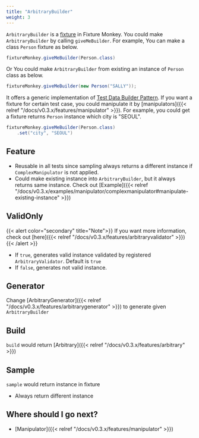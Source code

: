 ```yaml
---
title: "ArbitraryBuilder"
weight: 3
---
```

`ArbitraryBuilder` is a [fixture](https://junit.org/junit4/cookbook.html#Fixture) in Fixture Monkey. You could make `ArbitraryBuilder` by calling `giveMeBuilder`. For example, You can make a class `Person` fixture as below.
```java
fixtureMonkey.giveMeBuilder(Person.class)
```

Or You could make `ArbitraryBuilder` from existing an instance of `Person` class as below.

```java
fixtureMonkey.giveMeBuilder(new Person("SALLY"));
```

It offers a generic implementation of [Test Data Builder Pattern](http://www.natpryce.com/articles/000714.html). If you want a fixture for certain test case, you could manipulate it by [manipulators]({{< relref "/docs/v0.3.x/features/manipulator" >}}). For example, you could get a fixture returns `Person` instance which city is "SEOUL".

```java
fixtureMonkey.giveMeBuilder(Person.class)
    .set("city", "SEOUL")
```
## Feature

* Reusable in all tests since sampling always returns a different instance if `ComplexManipulator` is not applied.
* Could make existing instance into `ArbitraryBuilder`, but it always returns same instance. Check
  out [Example]({{< relref "/docs/v0.3.x/examples/manipulator/complexmanipulator#manipulate-existing-instance" >}})

## ValidOnly
{{< alert color="secondary" title="Note">}}
If you want more information, check out [here]({{< relref "/docs/v0.3.x/features/arbitraryvalidator" >}})
{{< /alert >}}

* If `true`, generates valid instance validated by registered `ArbitraryValidator`. 
  Default is `true`
* If `false`, generates not valid instance.

## Generator

Change [ArbitraryGenerator]({{< relref "/docs/v0.3.x/features/arbitrarygenerator" >}}) to generate given `ArbitraryBuilder`

## Build

`build` would return [Arbitrary]({{< relref "/docs/v0.3.x/features/arbitrary" >}})

## Sample

`sample` would return instance in fixture

* Always return different instance

## Where should I go next?
* [Manipulator]({{< relref "/docs/v0.3.x/features/manipulator" >}})
